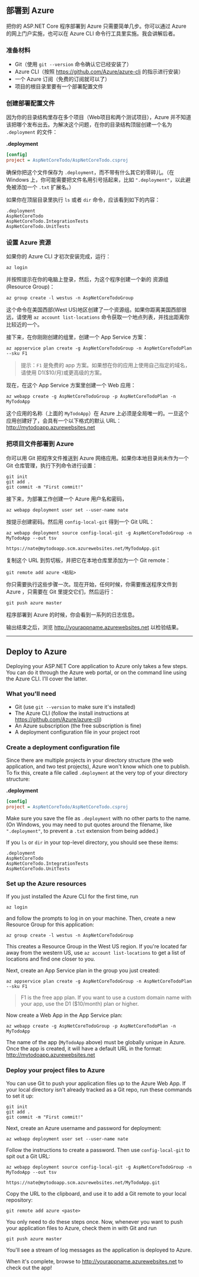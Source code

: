 ## 部署到 Azure

把你的 ASP.NET Core 程序部署到 Azure 只需要简单几步。你可以通过 Azure 的网上门户实施，也可以在 Azure CLI 命令行工具里实施。我会讲解后者。

### 准备材料

* Git（使用 `git --version` 命令确认它已经安装了）
* Azure CLI（按照 https://github.com/Azure/azure-cli 的指示进行安装）
* 一个 Azure 订阅（免费的订阅就可以了）
* 项目的根目录里要有一个部署配置文件

### 创建部署配置文件

因为你的目录结构里存在多个项目（Web项目和两个测试项目），Azure 并不知道该把哪个发布出去。为解决这个问题，在你的目录结构顶层创建一个名为 `.deployment` 的文件：

**.deployment**

```ini
[config]
project = AspNetCoreTodo/AspNetCoreTodo.csproj
```

确保你把这个文件保存为 `.deployment`，而不带有什么其它的零碎儿。（在 Windows 上，你可能需要把文件名用引号括起来，比如 `".deployment"`，以此避免被添加一个 `.txt` 扩展名。）

如果你在顶层目录里执行 `ls` 或者 `dir` 命令，应该看到如下的内容：

```
.deployment
AspNetCoreTodo
AspNetCoreTodo.IntegrationTests
AspNetCoreTodo.UnitTests
```

### 设置 Azure 资源

如果你的 Azure CLI 才初次安装完成，运行：

```
az login
```

并按照提示在你的电脑上登录，然后，为这个程序创建一个新的 资源组(Resource Group)：

```
az group create -l westus -n AspNetCoreTodoGroup
```

这个命令在美国西部(West US)地区创建了一个资源组。如果你距离美国西部很远，请使用 `az account list-locations` 命令获取一个地点列表，并找出距离你比较近的一个。

接下来，在你刚刚创建的组里，创建一个 App Service 方案：

```
az appservice plan create -g AspNetCoreTodoGroup -n AspNetCoreTodoPlan --sku F1
```

> 提示：`F1` 是免费的 app 方案。如果想在你的应用上使用自己指定的域名，请使用 D1($10/月)或更高级的方案。

现在，在这个 App Service 方案里创建一个 Web 应用：

```
az webapp create -g AspNetCoreTodoGroup -p AspNetCoreTodoPlan -n MyTodoApp
```

这个应用的名称（上面的 `MyTodoApp`）在 Azure 上必须是全局唯一的。一旦这个应用创建好了，会具有一个以下格式的默认 URL：http://mytodoapp.azurewebsites.net

### 把项目文件部署到 Azure

你可以用 Git 把程序文件推送到 Azure 网络应用。如果你本地目录尚未作为一个 Git 仓库管理，执行下列命令进行设置：

```
git init
git add .
git commit -m "First commit!"
```

接下来，为部署工作创建一个 Azure 用户名和密码，

```
az webapp deployment user set --user-name nate
```

按提示创建密码。然后用 `config-local-git` 得到一个 Git URL：

```
az webapp deployment source config-local-git -g AspNetCoreTodoGroup -n MyTodoApp --out tsv

https://nate@mytodoapp.scm.azurewebsites.net/MyTodoApp.git
```

复制这个 URL 到剪切板，并把它在本地仓库里添加为一个 Git remote：

```
git remote add azure <粘贴>
```

你只需要执行这些步骤一次。现在开始，任何时候，你需要推送程序文件到 Azure ，只需要在 Git 里提交它们，然后运行：

```
git push azure master
```

程序部署到 Azure 的时候，你会看到一系列的日志信息。

输出结束之后，浏览 http://yourappname.azurewebsites.net 以检验结果。

---

## Deploy to Azure

Deploying your ASP.NET Core application to Azure only takes a few steps. You can do it through the Azure web portal, or on the command line using the Azure CLI. I'll cover the latter.

### What you'll need

* Git (use `git --version` to make sure it's installed)
* The Azure CLI (follow the install instructions at https://github.com/Azure/azure-cli)
* An Azure subscription (the free subscription is fine)
* A deployment configuration file in your project root

### Create a deployment configuration file

Since there are multiple projects in your directory structure (the web application, and two test projects), Azure won't know which one to publish. To fix this, create a file called `.deployment` at the very top of your directory structure:

**.deployment**

```ini
[config]
project = AspNetCoreTodo/AspNetCoreTodo.csproj
```

Make sure you save the file as `.deployment` with no other parts to the name. (On Windows, you may need to put quotes around the filename, like `".deployment"`, to prevent a `.txt` extension from being added.)

If you `ls` or `dir` in your top-level directory, you should see these items:

```
.deployment
AspNetCoreTodo
AspNetCoreTodo.IntegrationTests
AspNetCoreTodo.UnitTests
```

### Set up the Azure resources


If you just installed the Azure CLI for the first time, run

```
az login
```

and follow the prompts to log in on your machine. Then, create a new Resource Group for this application:

```
az group create -l westus -n AspNetCoreTodoGroup
```

This creates a Resource Group in the West US region. If you're located far away from the western US, use `az account list-locations` to get a list of locations and find one closer to you.

Next, create an App Service plan in the group you just created:

```
az appservice plan create -g AspNetCoreTodoGroup -n AspNetCoreTodoPlan --sku F1
```

> F1 is the free app plan. If you want to use a custom domain name with your app, use the D1 ($10/month) plan or higher.

Now create a Web App in the App Service plan:

```
az webapp create -g AspNetCoreTodoGroup -p AspNetCoreTodoPlan -n MyTodoApp
```

The name of the app (`MyTodoApp` above) must be globally unique in Azure. Once the app is created, it will have a default URL in the format: http://mytodoapp.azurewebsites.net

### Deploy your project files to Azure

You can use Git to push your application files up to the Azure Web App. If your local directory isn't already tracked as a Git repo, run these commands to set it up:

```
git init
git add .
git commit -m "First commit!"
```

Next, create an Azure username and password for deployment:

```
az webapp deployment user set --user-name nate
```

Follow the instructions to create a password. Then use `config-local-git` to spit out a Git URL:

```
az webapp deployment source config-local-git -g AspNetCoreTodoGroup -n MyTodoApp --out tsv

https://nate@mytodoapp.scm.azurewebsites.net/MyTodoApp.git
```

Copy the URL to the clipboard, and use it to add a Git remote to your local repository:

```
git remote add azure <paste>
```

You only need to do these steps once. Now, whenever you want to push your application files to Azure, check them in with Git and run

```
git push azure master
```

You'll see a stream of log messages as the application is deployed to Azure.

When it's complete, browse to http://yourappname.azurewebsites.net to check out the app!
